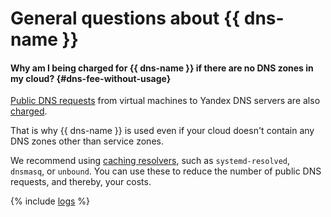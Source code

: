 # General questions about {{ dns-name }}

#### Why am I being charged for {{ dns-name }} if there are no DNS zones in my cloud? {#dns-fee-without-usage}

[Public DNS requests](../concepts/dns-zone.md#public-zones) from virtual machines to Yandex DNS servers are also [charged](../pricing.md#public-dns-requests).

That is why {{ dns-name }} is used even if your cloud doesn't contain any DNS zones other than service zones.

We recommend using [caching resolvers](../tutorials/local-dns-cache.md), such as `systemd-resolved`, `dnsmasq`, or `unbound`. You can use these to reduce the number of public DNS requests, and thereby, your costs.

{% include [logs](../../_qa/logs.md) %}